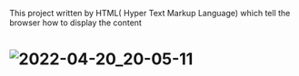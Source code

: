 This project written by HTML( Hyper Text Markup Language) which tell the browser how to display the content

# ![2022-04-20_20-05-11](https://user-images.githubusercontent.com/88204357/164268887-3e732443-f425-4f61-a645-9b0272254e88.png)
